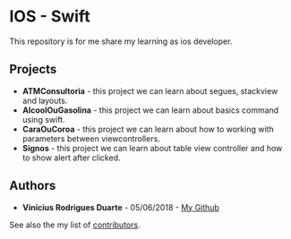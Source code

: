 # IOS - Swift

This repository is for me share my learning as ios developer.

## Projects

* **ATMConsultoria** - this project we can learn about segues, stackview and layouts.
* **AlcoolOuGasolina** - this project we can learn about basics command using swift.
* **CaraOuCoroa** - this project we can learn about how to working with parameters between viewcontrollers.
* **Signos** - this project we can learn about table view controller and how to show alert after clicked.


## Authors

* **Vinícius Rodrigues Duarte** - 05/06/2018 - [My Github](https://github.com/viniciusrd)

See also the my list of [contributors](https://github.com/viniciusrd?tab=repositories).
